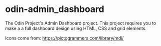 # odin-admin_dashboard
The Odin Project's Admin Dashboard project. This project requires you to make a a full dashboard design using HTML, CSS and grid elements.

Icons come from: https://pictogrammers.com/library/mdi/